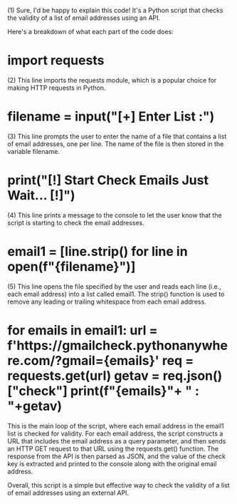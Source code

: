 (1) Sure, I'd be happy to explain this code! It's a Python script that checks the validity of a list of email addresses using an API.

Here's a breakdown of what each part of the code does:
<h1>import requests  </h1>

(2) This line imports the requests module, which is a popular choice for making HTTP requests in Python.
<h1> filename = input("[+] Enter List :") </h1>

(3) This line prompts the user to enter the name of a file that contains a list of email addresses, one per line. The name of the file is then stored in the variable filename.
<h1>print("[!] Start Check Emails Just Wait... [!]") </h1>

(4) This line prints a message to the console to let the user know that the script is starting to check the email addresses.
<h1>email1 = [line.strip() for line in open(f"{filename}")] </h1>

(5) This line opens the file specified by the user and reads each line (i.e., each email address) into a list called email1. The strip() function is used to remove any leading or trailing whitespace from each email address.
<h1>for emails in email1:
    url = f'https://gmailcheck.pythonanywhere.com/?gmail={emails}'
    req = requests.get(url)
    getav = req.json()["check"]
    print(f"{emails}"+ " : "+getav)</h1>

This is the main loop of the script, where each email address in the email1 list is checked for validity. For each email address, the script constructs a URL that includes the email address as a query parameter, and then sends an HTTP GET request to that URL using the requests.get() function. The response from the API is then parsed as JSON, and the value of the check key is extracted and printed to the console along with the original email address.

Overall, this script is a simple but effective way to check the validity of a list of email addresses using an external API.    










